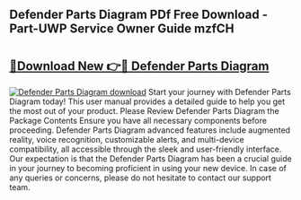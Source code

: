 ## Defender Parts Diagram PDf Free Download - Part-UWP Service Owner Guide mzfCH

# <h2><a href="http://dfhihv.blite.top/?on=Defender+Parts+Diagram">🔗Download New 👉🔴 Defender Parts Diagram</a></h2>

[![Defender Parts Diagram download](https://i.imgur.com/lujVjoI.png)](http://dfhihv.blite.top/?on=Defender+Parts+Diagram)
Start your journey with Defender Parts Diagram today! This user manual provides a detailed guide to help you get the most out of your product. Please Review Defender Parts Diagram the Package Contents Ensure you have all necessary components before proceeding. Defender Parts Diagram advanced features include augmented reality, voice recognition, customizable alerts, and multi-device compatibility, all accessible through the sleek and user-friendly interface. Our expectation is that the Defender Parts Diagram has been a crucial guide in your journey to becoming proficient in using your new device. In case of any queries or concerns, please do not hesitate to contact our support team.
